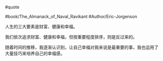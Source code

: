 #quote 

#book/The_Almanack_of_Naval_Ravikant 
#Author/Eric-Jorgenson 

人生的三大要素是财富、健康和幸福。

我们依次追求财富、健康和幸福，但按重要程度排序，则是反过来的。

随着时间的推移，我逐渐认识到，让自己幸福对我来说是最重要的事，我也运用了大量技巧来培养自己的幸福感。
